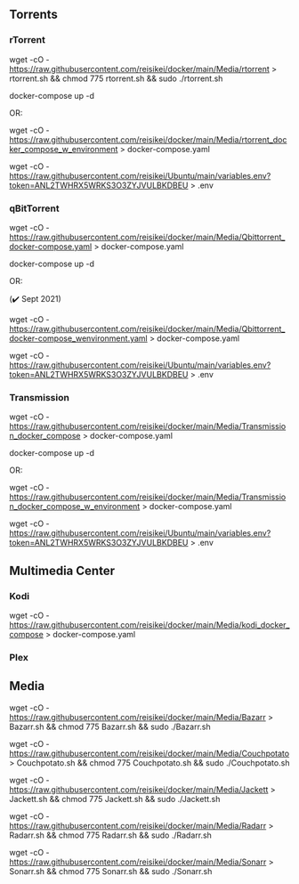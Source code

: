 ## Torrents

### rTorrent
wget  -cO - https://raw.githubusercontent.com/reisikei/docker/main/Media/rtorrent > rtorrent.sh && chmod 775 rtorrent.sh && sudo ./rtorrent.sh

docker-compose up -d

OR:

wget  -cO - https://raw.githubusercontent.com/reisikei/docker/main/Media/rtorrent_docker_compose_w_environment > docker-compose.yaml

wget  -cO - https://raw.githubusercontent.com/reisikei/Ubuntu/main/variables.env?token=ANL2TWHRX5WRKS3O3ZYJVULBKDBEU > .env

### qBitTorrent 
wget  -cO - https://raw.githubusercontent.com/reisikei/docker/main/Media/Qbittorrent_docker-compose.yaml > docker-compose.yaml

docker-compose up -d

OR:

(:heavy_check_mark: Sept 2021)

wget  -cO - https://raw.githubusercontent.com/reisikei/docker/main/Media/Qbittorrent_docker-compose_wenvironment.yaml > docker-compose.yaml

wget  -cO - https://raw.githubusercontent.com/reisikei/Ubuntu/main/variables.env?token=ANL2TWHRX5WRKS3O3ZYJVULBKDBEU > .env


### Transmission
wget  -cO - https://raw.githubusercontent.com/reisikei/docker/main/Media/Transmission_docker_compose > docker-compose.yaml

docker-compose up -d

OR:

wget  -cO - https://raw.githubusercontent.com/reisikei/docker/main/Media/Transmission_docker_compose_w_environment > docker-compose.yaml

wget  -cO - https://raw.githubusercontent.com/reisikei/Ubuntu/main/variables.env?token=ANL2TWHRX5WRKS3O3ZYJVULBKDBEU > .env



## Multimedia Center

### Kodi
wget  -cO - https://raw.githubusercontent.com/reisikei/docker/main/Media/kodi_docker_compose > docker-compose.yaml

### Plex

## Media

wget  -cO - https://raw.githubusercontent.com/reisikei/docker/main/Media/Bazarr > Bazarr.sh && chmod 775 Bazarr.sh && sudo ./Bazarr.sh

wget  -cO - https://raw.githubusercontent.com/reisikei/docker/main/Media/Couchpotato > Couchpotato.sh && chmod 775 Couchpotato.sh && sudo ./Couchpotato.sh

wget  -cO - https://raw.githubusercontent.com/reisikei/docker/main/Media/Jackett > Jackett.sh && chmod 775 Jackett.sh && sudo ./Jackett.sh

wget  -cO - https://raw.githubusercontent.com/reisikei/docker/main/Media/Radarr > Radarr.sh && chmod 775 Radarr.sh && sudo ./Radarr.sh

wget  -cO - https://raw.githubusercontent.com/reisikei/docker/main/Media/Sonarr > Sonarr.sh && chmod 775 Sonarr.sh && sudo ./Sonarr.sh
